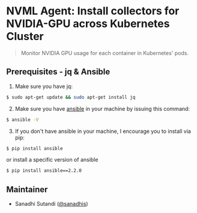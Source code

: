 # NVML Agent: Install collectors for NVIDIA-GPU across Kubernetes Cluster

> Monitor NVIDIA GPU usage for each container in Kubernetes' pods.

## Prerequisites - jq & Ansible

1. Make sure you have jq:
  ```bash
  $ sudo apt-get update && sudo apt-get install jq
  ```

2. Make sure you have [ansible](http://docs.ansible.com/ansible/latest/intro_installation.html) in your machine by issuing this command:
  ```bash
  $ ansible -V
  ```

3. If you don't have ansible in your machine, I encourage you to install via pip:
  ```bash
  $ pip install ansible
  ```
  or install a specific version of ansible
  ```bash
  $ pip install ansible==2.2.0
  ```

## Maintainer

- Sanadhi Sutandi ([@sanadhis](https://github.com/sanadhis))
